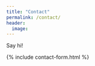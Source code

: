 ```yaml
---
title: "Contact"
permalink: /contact/
header:
  image:
---
```

Say hi!

{% include contact-form.html %}
